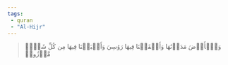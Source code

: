 ```yaml
---
tags: 
 - quran 
 - "Al-Hijr"
---
```


> وَٱلۡأَرۡضَ مَدَدۡنَٰهَا وَأَلۡقَيۡنَا فِيهَا رَوَٰسِيَ وَأَنۢبَتۡنَا فِيهَا مِن كُلِّ شَيۡءٖ مَّوۡزُونٖ
